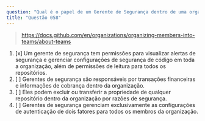 ```yaml
---
question: "Qual é o papel de um Gerente de Segurança dentro de uma organização no GitHub?"
title: "Questão 058"
---
```


> https://docs.github.com/en/organizations/organizing-members-into-teams/about-teams
1. [x] Um gerente de segurança tem permissões para visualizar alertas de segurança e gerenciar configurações de segurança de código em toda a organização, além de permissões de leitura para todos os repositórios.
1. [ ] Gerentes de segurança são responsáveis por transações financeiras e informações de cobrança dentro da organização.
1. [ ] Eles podem excluir ou transferir a propriedade de qualquer repositório dentro da organização por razões de segurança.
1. [ ] Gerentes de segurança gerenciam exclusivamente as configurações de autenticação de dois fatores para todos os membros da organização.
